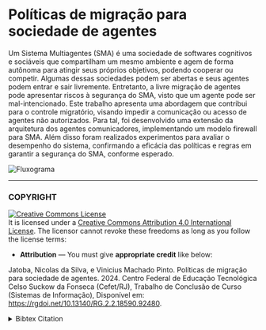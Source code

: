 # Políticas de migração para sociedade de agentes

Um Sistema Multiagentes (SMA) é uma sociedade de softwares cognitivos e sociáveis que compartilham um mesmo ambiente e agem de forma autônoma para atingir seus próprios objetivos, podendo cooperar ou competir. Algumas dessas sociedades podem ser abertas e seus agentes podem entrar e sair livremente. Entretanto, a livre migração de agentes pode apresentar riscos à segurança do SMA, visto que um agente pode ser mal-intencionado. Este trabalho apresenta uma abordagem que contribui para o controle migratório, visando impedir a comunicação ou acesso de agentes não autorizados. Para tal, foi desenvolvido uma extensão da arquitetura dos agentes comunicadores, implementando um modelo firewall para SMA. Além disso foram realizados experimentos para avaliar o desempenho do sistema, confirmando a eficácia das polı́ticas e regras em garantir a segurança do SMA, conforme esperado.

![Fluxograma](https://github.com/LabRedesCefetNF/PintoJatoba_2023/assets/104805505/fd3c9c49-cc9a-4a31-b065-68dacd446ef7)

---
### COPYRIGHT
<a rel="license" href="http://creativecommons.org/licenses/by/4.0/"><img alt="Creative Commons License" style="border-width:0" src="https://i.creativecommons.org/l/by/4.0/88x31.png" /></a><br />It is licensed under a <a rel="license" href="http://creativecommons.org/licenses/by/4.0/">Creative Commons Attribution 4.0 International License</a>. The licensor cannot revoke these freedoms as long as you follow the license terms:

* __Attribution__ — You must give __appropriate credit__ like below:

Jatoba, Nicolas da Silva, e Vinicius Machado Pinto. Políticas de migração para sociedade de agentes. 2024. Centro Federal de Educação Tecnológica Celso Suckow da Fonseca (Cefet/RJ), Trabalho de Conclusão de Curso (Sistemas de Informação), Disponível em: https://rgdoi.net/10.13140/RG.2.2.18590.92480.

<details>
<summary>Bibtex Citation</summary>

```
@phdthesis{jatoba_politicas_2024,
	address = {Nova Friburgo},
	type = {Trabalho de {Conclusão} de {Curso} ({Sistemas} de {Informação})},
	title = {Políticas de migração para sociedade de agentes},
	url = {https://rgdoi.net/10.13140/RG.2.2.18590.92480},
    doi = {10.13140/RG.2.2.18590.92480},
	language = {pt},
	urldate = {2025-03-27},
	school = {Centro Federal de Educação Tecnológica Celso Suckow da Fonseca (Cefet/RJ)},
	author = {Jatoba, Nicolas da Silva and Pinto, Vinicius Machado},
	collaborator = {Lazarin, Nilson Mori},
	year = {2024},
}
```	
</details>
